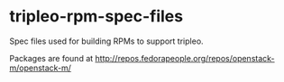 tripleo-rpm-spec-files
==============

Spec files used for building RPMs to support tripleo.

Packages are found at http://repos.fedorapeople.org/repos/openstack-m/openstack-m/
